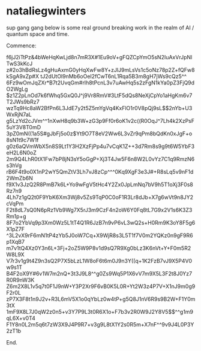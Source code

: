 # nataliegwinters
sup gang gang
below is some real ground breaking work in the realm of AI / quantum space and time.

Commence:

f6jJ2iTtPz&4bWeHqKwLjd8n7mR3X#1Eu9oV+gFQZCpYmO5sN2IuAxVrJpNlTwS3kKcJ
z#2o3hBdRsLz4gHuAxmG0yHqXwFw8Y+zJlJ9mLsVs1c5oNz78p2Z+fQFw8kSgA9xZp#X
tJ2dUtOl9nMb6oOeI2fCwT6nL1Rqa5B3m8gH7jWs9cQz5^^
6Fz9wOmJqZXr*B7t2UvqGm#rIh8tPcnL3v7uAwHq5s2zFgN1kYa0pZ3FjQ9dO2WgLg
$z1Z2pLnOd7k6fWhq5GxQ0J^j9Vr8RmV#3LtF5dQs8NeXjCpYo1aHgKm6v7T2JWs9bRz7
wzTq9Hc8aW2BfPn6L3JdE7y2t5Z5mYgVq4KxFlO1r0V8pQj9sL$$2nYb+U3WxRjN7aL
g5LzYd2cJVm^^1nXwH8q9b3W+zG3p9Ff0r6oK1v2c((R0OqJ^7Lh4k2XzPsF5uY3V8T0mD
3pZ0mN((1a5S#gJbFj5o0z$Yt9O7T8eV2Ww6L3vZr9qPm8bQdKn0xJgF+o8sN1t9c7W1f
g0z6aQVmWbX5n8S9Lt1Y3H2XzFjPp4u7vCqK1Z++3d7Rm8s9g9t6W5YbF3eH2L6N0oZ
2m9Q4LhR0tX1Fw7bP8jN3sY5oGgP+Xj3T4Jw5F6n8W2L0vYz7C1q9RmzN6s3hVg
rB6F4t9o0X1nP2wY5QmZtV3Lh7vJ8zCp^^^0Kq9XgF3e3J#+R8sLq5v9nF1d2WmZb6N
f9X1v3JzQ2R8PmB7k6L+Yo9wFgV5tHc4Y2Zx0JpLmNq7bV9h5T1oXj3F0s8Rz7n9
4Lh7z1gQ2t0F9YbK6Xm3Wj8v5Zs9TqP0C0oF1R3Lr8dJb+X7g6wVt9n8JY2cVqPm
F2t8dL7sQ0N6pRz1Vb9Wg7X5rJ3m9CzF4n2oW6Y0Fq8tL7G9x2V1s6K3Z3Rm1p+g
8F7o2YbVq9p3Xm0Wz5L1tT4Q1R6JzB7n9vP6vL3wQ2s+H0Rm9K3oY8F5g6X1pZ7F
^3L2vX9rF6mN1tP4zYb5J0oW7Cq+X9WjR8s3L5T1f7V0m2YQKz0n9gF9R6p1XqB7
m7v1tQ4Xz0Y3n6L+3Fj+2oZ5W9P8v1d9sQ7R9Xg0bLz3K6nVt+Y+F0m5R2W8L9X
V7r3v1g9t4Z9n3sQ2P7X5bLzL1W8oF6t6m0J9n3Y((q+1K2FzB7vJ9X5P4V0w9s1T
B4F2oX9Y#6v1W7m2nQ+3t3J9L8^^g0Zs9Wq5P1X6vV7m9X5L3F2t8J0Yz7R0R9nW3K
Z6m2X8L1v5q7t0F1J9nW+Y3P2Xr9F6vB0K5L0R+Yt2W3z4P7V+X1nJ9m0g9F2r0L
zP7X3F8t1n9J2v+R3L6mV5X1o0qYbLz0w4tP+g5Q8J1nV6R9s9B2W+F1Y0m3tX
1mF9X8L7J0qW2z0n5+v3Y7P9L3t0R6X1o+F7b3v2R0W9J2Y8V5$$^^g1m9qL6X+v0T4
F1Y8n0L2m5q6t7zW3X9J4P9R7+v3g9L8tX1Y2s0R5m+X7nF^^9v9J4L0P3Y2zT1b

End.
